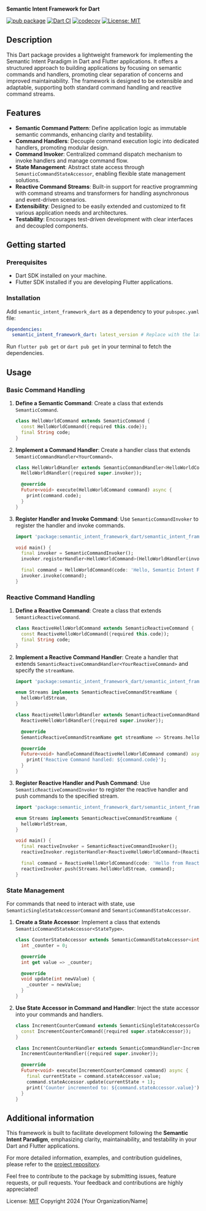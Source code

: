<!--
This README describes the package. If you publish this package to pub.dev,
this README's contents appear on the landing page for your package.

For information about how to write a good package README, see the guide for
[writing package pages](https://dart.dev/tools/pub/writing-package-pages).

For general information about developing packages, see the Dart guide for
[creating packages](https://dart.dev/guides/libraries/create-packages)
and the Flutter guide for
[developing packages and plugins](https://flutter.dev/to/develop-packages).
-->

**Semantic Intent Framework for Dart**

[![pub package](https://img.shields.io/pub/packages/semantic_intent_framework_dart.svg)](https://pub.dev/packages/semantic_intent_framework_dart)
[![Dart CI](https://github.com/your_org/semantic_intent_framework_dart/actions/workflows/dart.yml/badge.svg)](https://github.com/your_org/semantic_intent_framework_dart/actions/workflows/dart.yml)
[![codecov](https://codecov.io/gh/your_org/semantic_intent_framework_dart/branch/main/graph/badge.svg?token=YOUR_TOKEN)](https://codecov.io/gh/your_org/semantic_intent_framework_dart)
[![License: MIT](https://img.shields.io/badge/license-MIT-purple.svg)](https://opensource.org/licenses/MIT)

## Description

This Dart package provides a lightweight framework for implementing the Semantic Intent Paradigm in Dart and Flutter applications. It offers a structured approach to building applications by focusing on semantic commands and handlers, promoting clear separation of concerns and improved maintainability. The framework is designed to be extensible and adaptable, supporting both standard command handling and reactive command streams.

## Features

- **Semantic Command Pattern**: Define application logic as immutable semantic commands, enhancing clarity and testability.
- **Command Handlers**: Decouple command execution logic into dedicated handlers, promoting modular design.
- **Command Invoker**: Centralized command dispatch mechanism to invoke handlers and manage command flow.
- **State Management**: Abstract state access through `SemanticCommandStateAccessor`, enabling flexible state management solutions.
- **Reactive Command Streams**: Built-in support for reactive programming with command streams and transformers for handling asynchronous and event-driven scenarios.
- **Extensibility**: Designed to be easily extended and customized to fit various application needs and architectures.
- **Testability**: Encourages test-driven development with clear interfaces and decoupled components.

## Getting started

### Prerequisites

- Dart SDK installed on your machine.
- Flutter SDK installed if you are developing Flutter applications.

### Installation

Add `semantic_intent_framework_dart` as a dependency to your `pubspec.yaml` file:

```yaml
dependencies:
  semantic_intent_framework_dart: latest_version # Replace with the latest version from pub.dev
```

Run `flutter pub get` or `dart pub get` in your terminal to fetch the dependencies.

## Usage

### Basic Command Handling

1.  **Define a Semantic Command**: Create a class that extends `SemanticCommand`.

    ```dart
    class HelloWorldCommand extends SemanticCommand {
      const HelloWorldCommand({required this.code});
      final String code;
    }
    ```

2.  **Implement a Command Handler**: Create a handler class that extends `SemanticCommandHandler<YourCommand>`.

    ```dart
    class HelloWorldHandler extends SemanticCommandHandler<HelloWorldCommand> {
      HelloWorldHandler({required super.invoker});

      @override
      Future<void> execute(HelloWorldCommand command) async {
        print(command.code);
      }
    }
    ```

3.  **Register Handler and Invoke Command**: Use `SemanticCommandInvoker` to register the handler and invoke commands.

    ```dart
    import 'package:semantic_intent_framework_dart/semantic_intent_framework_dart.dart';

    void main() {
      final invoker = SemanticCommandInvoker();
      invoker.registerHandler<HelloWorldCommand>(HelloWorldHandler(invoker: invoker));

      final command = HelloWorldCommand(code: 'Hello, Semantic Intent Framework!');
      invoker.invoke(command);
    }
    ```

### Reactive Command Handling

1.  **Define a Reactive Command**: Create a class that extends `SemanticReactiveCommand`.

    ```dart
    class ReactiveHelloWorldCommand extends SemanticReactiveCommand {
      const ReactiveHelloWorldCommand({required this.code});
      final String code;
    }
    ```

2.  **Implement a Reactive Command Handler**: Create a handler that extends `SemanticReactiveCommandHandler<YourReactiveCommand>` and specify the `streamName`.

    ```dart
    import 'package:semantic_intent_framework_dart/semantic_intent_framework_dart.dart';

    enum Streams implements SemanticReactiveCommandStreamName {
      helloWorldStream,
    }

    class ReactiveHelloWorldHandler extends SemanticReactiveCommandHandler<ReactiveHelloWorldCommand> {
      ReactiveHelloWorldHandler({required super.invoker});

      @override
      SemanticReactiveCommandStreamName get streamName => Streams.helloWorldStream;

      @override
      Future<void> handleCommand(ReactiveHelloWorldCommand command) async {
        print('Reactive Command handled: ${command.code}');
      }
    }
    ```

3.  **Register Reactive Handler and Push Command**: Use `SemanticReactiveCommandInvoker` to register the reactive handler and push commands to the specified stream.

    ```dart
    import 'package:semantic_intent_framework_dart/semantic_intent_framework_dart.dart';

    enum Streams implements SemanticReactiveCommandStreamName {
      helloWorldStream,
    }

    void main() {
      final reactiveInvoker = SemanticReactiveCommandInvoker();
      reactiveInvoker.registerHandler<ReactiveHelloWorldCommand>(ReactiveHelloWorldHandler(invoker: reactiveInvoker));

      final command = ReactiveHelloWorldCommand(code: 'Hello from Reactive Command!');
      reactiveInvoker.push(Streams.helloWorldStream, command);
    }
    ```

### State Management

For commands that need to interact with state, use `SemanticSingleStateAccessorCommand` and `SemanticCommandStateAccessor`.

1.  **Create a State Accessor**: Implement a class that extends `SemanticCommandStateAccessor<StateType>`.

    ```dart
    class CounterStateAccessor extends SemanticCommandStateAccessor<int> {
      int _counter = 0;

      @override
      int get value => _counter;

      @override
      void update(int newValue) {
        _counter = newValue;
      }
    }
    ```

2.  **Use State Accessor in Command and Handler**: Inject the state accessor into your commands and handlers.

    ```dart
    class IncrementCounterCommand extends SemanticSingleStateAccessorCommand<int> {
      const IncrementCounterCommand({required super.stateAccessor});
    }

    class IncrementCounterHandler extends SemanticCommandHandler<IncrementCounterCommand> {
      IncrementCounterHandler({required super.invoker});

      @override
      Future<void> execute(IncrementCounterCommand command) async {
        final currentState = command.stateAccessor.value;
        command.stateAccessor.update(currentState + 1);
        print('Counter incremented to: ${command.stateAccessor.value}');
      }
    }
    ```

## Additional information

This framework is built to facilitate development following the **Semantic Intent Paradigm**, emphasizing clarity, maintainability, and testability in your Dart and Flutter applications.

For more detailed information, examples, and contribution guidelines, please refer to the [project repository](https://github.com/your_org/semantic_intent_framework_dart).

Feel free to contribute to the package by submitting issues, feature requests, or pull requests. Your feedback and contributions are highly appreciated!

License: [MIT](LICENSE)
Copyright 2024 [Your Organization/Name]

